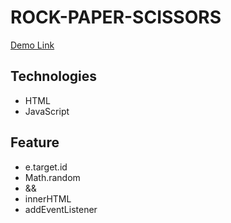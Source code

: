 # ROCK-PAPER-SCISSORS
[Demo Link](https://rock-paper-scissors-02.netlify.app/)

## Technologies

- HTML
- JavaScript

## Feature

- e.target.id
- Math.random
- && 
- innerHTML
- addEventListener
